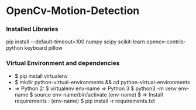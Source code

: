 # OpenCv-Motion-Detection

### Installed Libraries

pip install --default-timeout=100 numpy scipy scikit-learn opencv-contrib-python keyboard pillow

### Virtual Environment and dependencies
- $ pip install virtualenv
- $ mkdir python-virtual-environments && cd python-virtual-environments
- => Python 2:
$ virtualenv env-name
=> Python 3
$ python3 -m venv env-name
$ source env-name/bin/activate
(env-name) $
=> Install requirements :
(env-name) $ pip install -r requirements.txt

